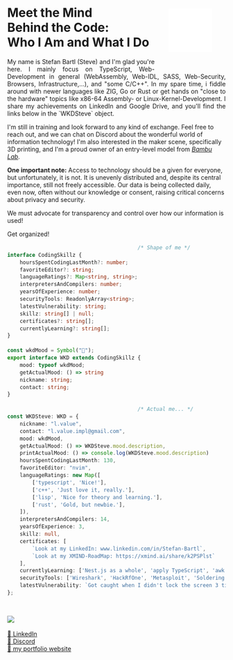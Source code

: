 <p align="center">
  <img src="./public/images/dev_logo.png" alt="My own logo with slogan: Loving science, tech & peace!" style="width:100px; padding: 2rem" align= right>
</p>
<h1>Meet the Mind<br> Behind the Code:<br> Who I Am and What I Do</h1>
<p align="justify"> My name is Stefan Bartl (Steve) and I'm glad you're here. I mainly focus on TypeScript, Web-Development in general (WebAssembly, Web-IDL, SASS, Web-Security, Browsers, Infrastructure,...),
 and "some C/C++". In my spare time, i fiddle around with newer languages like ZIG, Go or Rust or get hands on "close to the hardware" topics like x86-64 Assembly- or Linux-Kernel-Development. I share my achievements on LinkedIn and Google Drive, and you'll find the links below in the `WKDSteve` object.

I'm still in training and look forward to any kind of exchange. Feel free to reach out, and we can chat on Discord about the wonderful world of information technology! I'm also interested in the maker scene, specifically 3D printing, and I'm a proud owner of an entry-level model from [*Bambu Lab*](https://eu.store.bambulab.com/en-at/products/a1-mini).

**One important note:**
Access to technology should be a given for everyone, but unfortunately, it is not. It is unevenly distributed and, despite its central importance, still not freely accessible. Our data is being collected daily, even now, often without our knowledge or consent, raising critical concerns about privacy and security.</p>
<p>We must advocate for transparency and control over how our information is used!</p>
<p>Get organized!</p>

```ts
                                          /* Shape of me */
interface CodingSkillz {
    hoursSpentCodingLastMonth?: number;
    favoriteEditor?: string;
    languageRatings?: Map<string, string>;
    interpretersAndCompilers: number;
    yearsOfExperience: number;
    securityTools: ReadonlyArray<string>;
    latestVulnerability: string;
    skillz: string[] | null;
    certificates?: string[];
    currentlyLearning?: string[];
}

const wkdMood = Symbol("🍮");
export interface WKD extends CodingSkillz {
    mood: typeof wkdMood;
    getActualMood: () => string
    nickname: string;
    contact: string;
}

                                          /* Actual me... */
const WKDSteve: WKD = {
    nickname: "l.value",
    contact: "l.value.impl@gmail.com",
    mood: wkdMood,
    getActualMood: () => WKDSteve.mood.description,
    printActualMood: () => console.log(WKDSteve.mood.description)
    hoursSpentCodingLastMonth: 130,
    favoriteEditor: "nvim",
    languageRatings: new Map([
        ['typescript', 'Nice!'],
        ['c++', 'Just love it, really.'],
        ['lisp', 'Nice for theory and learning.'],
        ['rust', 'Gold, but newbie.'], 
    ]),
    interpretersAndCompilers: 14,
    yearsOfExperience: 3,
    skillz: null,
    certificates: [
        `Look at my LinkedIn: www.linkedin.com/in/Stefan-Bartl`,
        `Look at my XMIND-RoadMap: https://xmind.ai/share/k2PSPlst`
    ],
    currentlyLearning: ['Nest.js as a whole', 'apply TypeScript', 'awk', 'Windows Administration'],
    securityTools: ['Wireshark', 'HackRfOne', 'Metasploit', 'Soldering iron'],
    latestVulnerability: `Got caught when I didn't lock the screen 3 times when I was was working for a customer.`,
};
```

<br>
<p align="left">
  <a href="mailto:l.value.dev@gmail.com" alt="Outlook">
  <img src="https://img.shields.io/badge/Microsoft_Outlook-0078D4?style=for-the-badge&logo=microsoft-outlook&logoColor=white&link=emanuel.angelo16@gmail.com" /></a>
</p>  
<a href="https://www.linkedin.com/in/stefan-bartl/" target="_blank">🔗 LinkedIn</a>
<br>
<a href="https://discord.gg/JfpgmJ3A" target="_blank">🔗 Discord</a>
<br>
<a href="https://stefanbartl.vercel.app/de" alt="Portfólio">🔗 my portfolio website</a>
